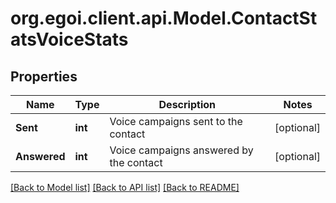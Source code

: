 
# org.egoi.client.api.Model.ContactStatsVoiceStats

## Properties

Name | Type | Description | Notes
------------ | ------------- | ------------- | -------------
**Sent** | **int** | Voice campaigns sent to the contact | [optional] 
**Answered** | **int** | Voice campaigns answered by the contact | [optional] 

[[Back to Model list]](../README.md#documentation-for-models)
[[Back to API list]](../README.md#documentation-for-api-endpoints)
[[Back to README]](../README.md)

